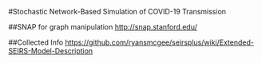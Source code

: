 #Stochastic Network-Based Simulation of COVID-19 Transmission 

##SNAP for graph manipulation
http://snap.stanford.edu/

##Collected Info 
https://github.com/ryansmcgee/seirsplus/wiki/Extended-SEIRS-Model-Description
